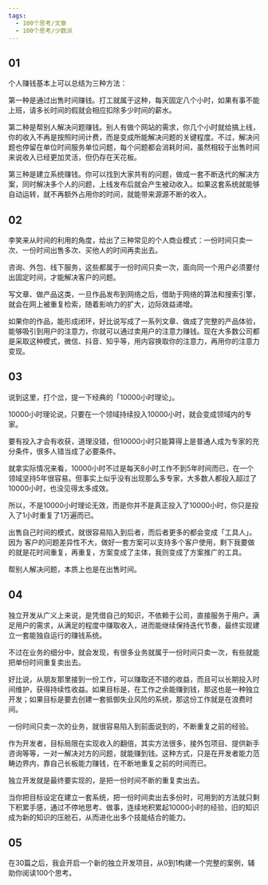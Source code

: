```yaml
---
tags:
  - 100个思考/文章
  - 100个思考/少数派
---
```

## 01

个人赚钱基本上可以总结为三种方法：

第一种是通过出售时间赚钱。打工就属于这种，每天固定八个小时，如果有事不能上班，请多长时间的假就会相应扣除多少时间的薪水。

第二种是帮别人解决问题赚钱。别人有做个网站的需求，你几个小时就给搞上线，你的收入不再是按照时间计费，而是变成所能解决问题的关键程度。不过，解决问题也停留在单位时间服务单位问题，每个问题都会消耗时间，虽然相较于出售时间来说收入已经更加灵活，但仍存在天花板。

第三种是建立系统赚钱。你可以找到大家共有的问题，做成一套不断迭代的解决方案，同时解决多个人的问题，上线发布后就会产生被动收入。如果这套系统就能够自动运转，就不再额外占用你的时间，就能带来源源不断的收入。

## 02

李笑来从时间的利用的角度，给出了三种常见的个人商业模式：一份时间只卖一次、一份时间出售多次、买他人的时间再卖出去。

咨询、外包、线下服务，这些都属于一份时间只卖一次，面向同一个用户必须要付出固定时间，才能解决客户的问题。

写文章、做产品这类，一旦作品发布到网络之后，借助于网络的算法和搜索引擎，就会在网上被重复检索，随着影响力的扩大，边际效益递增。

如果你的作品，能形成闭环，好比说写成了一系列文章、做成了完整的产品体验，能够吸引到用户的注意力，你就可以通过卖用户的注意力赚钱。现在大多数公司都是采取这种模式，微信、抖音、知乎等，用内容换取你的注意力，再用你的注意力变现。

## 03

说到这里，打个岔，提一下经典的「10000小时理论」。

10000小时理论说，只要在一个领域持续投入10000小时，就会变成领域内的专家。

要有投入才会有收获，道理没错，但10000小时只能算得上是普通人成为专家的充分条件，很多人错当成了必要条件。

就拿实际情况来看，10000小时不过是每天8小时工作不到5年时间而已，在一个领域坚持5年很容易。但事实上似乎没有出现那么多专家，大多数人都投入超过了10000小时，也没见得太多成效。

所以，不是10000小时理论无效，而是你并不是真正投入了10000小时，你只是投入了1小时重复了1万遍而已。

出售自己时间的模式，就很容易陷入到后者，而后者更多的都会变成「工具人」。因为
客户的问题差异性不大，做好一套方案可以支持多个客户使用，剩下我要做的就是花时间重复，再重复，方案变成了主体，我则变成了方案推广的工具。

帮别人解决问题，本质上也是在出售时间。

## 04

独立开发从广义上来说，是凭借自己的知识，不依赖于公司，直接服务于用户。满足用户的需求，从满足的程度中赚取收入，进而能继续保持迭代节奏，最终实现建立一套能独自运行的赚钱系统。

不过在业务的细分中，就会发现，有很多业务就属于一份时间只卖一次，有些就能把单份时间重复卖出去。

好比说，从朋友那里接到一份工作，可以赚取还不错的收益，而且可以长期投入时间维护，获得持续性收益。如果目标是，在工作之余能赚到钱，那这也是一种独立开发；如果目标是要去创建一套抵御失业风险的系统，那这份工作就是在浪费时间。

一份时间只卖一次的业务，就很容易陷入到前面说到的，不断重复之前的经验。

作为开发者，目标局限在实现收入的翻倍，其实方法很多，接外包项目、提供新手咨询等等，一对一解决对方的问题，就能赚到钱。这种方式，只是在开发者能力范畴边界内，靠自己长板能力赚钱，在不断地重复之前的时间而已。

独立开发就是最终要实现的，是把一份时间不断的重复卖出去。

当你把目标设定在建立一套系统，把一份时间卖出去多份时，可用到的方法就只剩下积累手感，通过不停地思考、做事，连续地积累起10000小时的经验，旧的知识成为新的知识的压舱石，从而进化出多个技能结合的能力。

## 05 

在30篇之后，我会开启一个新的独立开发项目，从0到1构建一个完整的案例，辅助你阅读100个思考。
